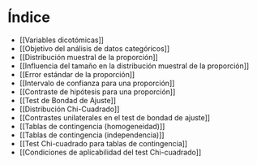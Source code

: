 # Índice
- [[Variables dicotómicas]]
- [[Objetivo del análisis de datos categóricos]]
- [[Distribución muestral de la proporción]]
- [[Influencia del tamaño en la distribución muestral de la proporción]]
- [[Error estándar de la proporción]]
- [[Intervalo de confianza para una proporción]]
- [[Contraste de hipótesis para una proporción]]
- [[Test de Bondad de Ajuste]]
- [[Distribución Chi-Cuadrado]]
- [[Contrastes unilaterales en el test de bondad de ajuste]]
- [[Tablas de contingencia (homogeneidad)]]
- [[Tablas de contingencia (independencia)]]
- [[Test Chi-cuadrado para tablas de contingencia]]
- [[Condiciones de aplicabilidad del test Chi-cuadrado]]